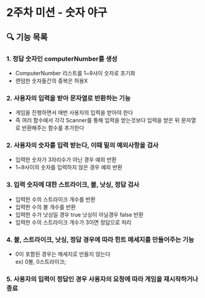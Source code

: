 # 2주차 미션 - 숫자 야구

## 🔍 기능 목록
### 1. 정답 숫자인 computerNumber를 생성
- ComputerNumber 리스트를 1~9사이 숫자로 초기화
- 랜덤한 숫자들간의 중복은 허용X

### 2. 사용자의 입력을 받아 문자열로 반환하는 기능
- 게임을 진행하면서 매번 사용자의 입력을 받아야 한다
- 즉 여러 함수에서 각각 Scanner를 통해 입력을 받는것보다 입력을 받은 뒤 문자열로 반환해주는 함수를 추가한다 
  
### 2. 사용자의 숫자를 입력 받는다, 이때 밑의 예외사항을 검사
- 입력한 숫자가 3자리수가 아닌 경우 예외 반환
- 1~9사이의 숫자를 입력하지 않은 경우 예외 반환

  
### 3. 입력 숫자에 대한 스트라이크, 볼, 낫싱, 정답 검사
- 입력한 수의 스트라이크 개수를 반환
- 입력한 수의 볼 개수를 반환
- 입력한 수가 낫싱일 경우 true 낫싱이 아닐경우 false 반환
- 입력한 수의 스트라이크 개수가 3이면 정답으로 처리

### 4. 볼, 스트라이크, 낫싱, 정답 경우에 따라 힌트 메세지를 만들어주는 기능  
- 0이 포함된 경우는 메세지로 만들지 않는다  
ex) 0볼, 0스트라이크;


### 5. 사용자의 입력이 정답인 경우 사용자의 요청에 따라 게임을 재시작하거나 종료

